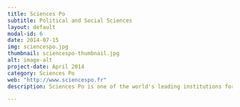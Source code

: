 ```yaml
---
title: Sciences Po
subtitle: Political and Social Sciences
layout: default
modal-id: 6
date: 2014-07-15
img: sciencespo.jpg
thumbnail: sciencespo-thumbnail.jpg
alt: image-alt
project-date: April 2014
category: Sciences Po
web: "http://www.sciencespo.fr"
description: Sciences Po is one of the world's leading institutions for the studies of Political Science, International Affairs, and Social Sciences.  Often considered a training ground for French and European politicians, notable graduates include presidents Francois Hollande, Nicolas Sarkozy, Jacques Chirac, and Francois Mitterand, as well as other public servants such as Jean-Claude Trichet (governor of the Banque de France) and Christine Lagarde (president of the International Monetary Fund).

---
```

